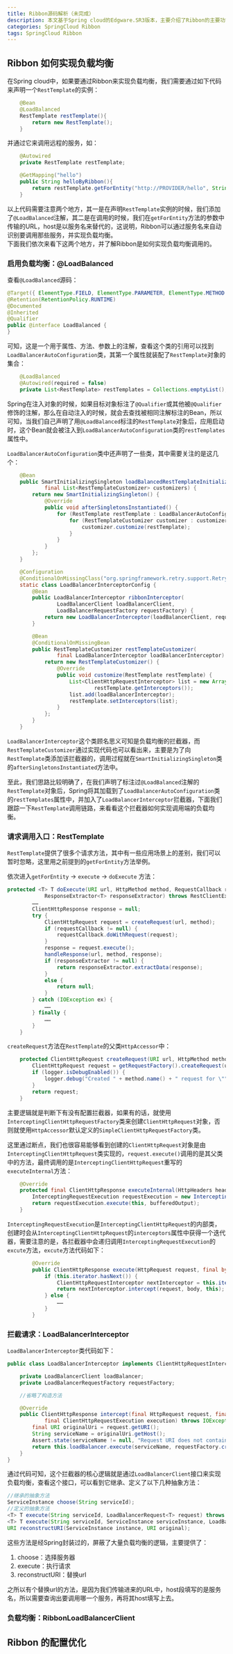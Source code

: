 ```yaml
---
title: Ribbon源码解析（未完成）
description: 本文基于Spring cloud的Edgware.SR3版本，主要介绍了Ribbon的主要功能，生产配置及实现机制。
categories: SpringCloud Ribbon
tags: SpringCloud Ribbon
---
```

## Ribbon 如何实现负载均衡
在Spring cloud中，如果要通过Ribbon来实现负载均衡，我们需要通过如下代码来声明一个`RestTemplate`的实例：
```java
    @Bean
    @LoadBalanced
    RestTemplate restTemplate(){
        return new RestTemplate();
    }
```

并通过它来调用远程的服务，如：
```java
    @Autowired
    private RestTemplate restTemplate;

    @GetMapping("hello")
    public String helloByRibbon(){
        return restTemplate.getForEntity("http://PROVIDER/hello", String.class).getBody();
    }
```  

以上代码需要注意两个地方，其一是在声明`RestTemplate`实例的时候，我们添加了`@LoadBalanced`注解，其二是在调用的时候，我们在`getForEntity`方法的参数中传输的URL，host是以服务名来替代的，这说明，Ribbon可以通过服务名来自动识别要调用那些服务，并实现负载均衡。  
下面我们依次来看下这两个地方，并了解Ribbon是如何实现负载均衡调用的。

### 启用负载均衡：@LoadBalanced
查看`@LoadBalanced`源码：
```java
@Target({ ElementType.FIELD, ElementType.PARAMETER, ElementType.METHOD })
@Retention(RetentionPolicy.RUNTIME)
@Documented
@Inherited
@Qualifier
public @interface LoadBalanced {
}
```  

可知，这是一个用于属性、方法、参数上的注解，查看这个类的引用可以找到`LoadBalancerAutoConfiguration`类，其第一个属性就装配了`RestTemplate`对象的集合：
```java
    @LoadBalanced
	@Autowired(required = false)
	private List<RestTemplate> restTemplates = Collections.emptyList();
```

Spring在注入对象的时候，如果目标对象标注了`@Qualifier`或其他被`@Qualifier`修饰的注解，那么在自动注入的时候，就会去查找被相同注解标注的Bean，所以可知，当我们自己声明了用`@LoadBalanced`标注的`RestTemplate`对象后，应用启动时，这个Bean就会被注入到`LoadBalancerAutoConfiguration`类的`restTemplates`属性中。

`LoadBalancerAutoConfiguration`类中还声明了一些类，其中需要关注的是这几个：
```java
    @Bean
	public SmartInitializingSingleton loadBalancedRestTemplateInitializer(
			final List<RestTemplateCustomizer> customizers) {
		return new SmartInitializingSingleton() {
			@Override
			public void afterSingletonsInstantiated() {
				for (RestTemplate restTemplate : LoadBalancerAutoConfiguration.this.restTemplates) {
					for (RestTemplateCustomizer customizer : customizers) {
						customizer.customize(restTemplate);
					}
				}
			}
		};
	}

    @Configuration
	@ConditionalOnMissingClass("org.springframework.retry.support.RetryTemplate")
	static class LoadBalancerInterceptorConfig {
		@Bean
		public LoadBalancerInterceptor ribbonInterceptor(
				LoadBalancerClient loadBalancerClient,
				LoadBalancerRequestFactory requestFactory) {
			return new LoadBalancerInterceptor(loadBalancerClient, requestFactory);
		}

		@Bean
		@ConditionalOnMissingBean
		public RestTemplateCustomizer restTemplateCustomizer(
				final LoadBalancerInterceptor loadBalancerInterceptor) {
			return new RestTemplateCustomizer() {
				@Override
				public void customize(RestTemplate restTemplate) {
					List<ClientHttpRequestInterceptor> list = new ArrayList<>(
							restTemplate.getInterceptors());
					list.add(loadBalancerInterceptor);
					restTemplate.setInterceptors(list);
				}
			};
		}
	}
```

`LoadBalancerInterceptor`这个类顾名思义可知是负载均衡的拦截器，而`RestTemplateCustomizer`通过实现代码也可以看出来，主要是为了向`RestTemplate`类添加该拦截器的，调用过程就在`SmartInitializingSingleton`类的`afterSingletonsInstantiated`方法中。

至此，我们思路比较明确了，在我们声明了标注过`@LoadBalanced`注解的`RestTemplate`对象后，Spring将其加载到了`LoadBalancerAutoConfiguration`类的`restTemplates`属性中，并加入了`LoadBalancerInterceptor`拦截器，下面我们跟踪一下`RestTemplate`调用链路，来看看这个拦截器如何实现调用端的负载均衡。

### 请求调用入口：RestTemplate
`RestTemplate`提供了很多个请求方法，其中有一些应用场景上的差别，我们可以暂时忽略，这里用之前提到的`getForEntity`方法举例。

依次进入`getForEntity` → `execute` → `doExecute` 方法：
```java
protected <T> T doExecute(URI url, HttpMethod method, RequestCallback requestCallback,
			ResponseExtractor<T> responseExtractor) throws RestClientException {
		……
		ClientHttpResponse response = null;
		try {
			ClientHttpRequest request = createRequest(url, method);
			if (requestCallback != null) {
				requestCallback.doWithRequest(request);
			}
			response = request.execute();
			handleResponse(url, method, response);
			if (responseExtractor != null) {
				return responseExtractor.extractData(response);
			}
			else {
				return null;
			}
		} catch (IOException ex) {
			……
		} finally {
			……
		}
	}
```

`createRequest`方法在`RestTemplate`的父类`HttpAccessor`中：
```java
    protected ClientHttpRequest createRequest(URI url, HttpMethod method) throws IOException {
		ClientHttpRequest request = getRequestFactory().createRequest(url, method);
		if (logger.isDebugEnabled()) {
			logger.debug("Created " + method.name() + " request for \"" + url + "\"");
		}
		return request;
	}
```
主要逻辑就是判断下有没有配置拦截器，如果有的话，就使用`InterceptingClientHttpRequestFactory`类来创建`ClientHttpRequest`对象，否则就使用`HttpAccessor`默认定义的`SimpleClientHttpRequestFactory`类。

这里通过断点，我们也很容易能够看到创建的`ClientHttpRequest`对象是由`InterceptingClientHttpRequest`类实现的，`request.execute()`调用的是其父类中的方法，最终调用的是`InterceptingClientHttpRequest`重写的`executeInternal`方法：
```java
    @Override
	protected final ClientHttpResponse executeInternal(HttpHeaders headers, byte[] bufferedOutput) throws IOException {
		InterceptingRequestExecution requestExecution = new InterceptingRequestExecution();
		return requestExecution.execute(this, bufferedOutput);
	}
```

`InterceptingRequestExecution`是`InterceptingClientHttpRequest`的内部类，创建时会从`InterceptingClientHttpRequest`的`interceptors`属性中获得一个迭代器，需要注意的是，各拦截器中会递归调用`InterceptingRequestExecution`的`excute`方法，`excute`方法代码如下：
```java
        @Override
		public ClientHttpResponse execute(HttpRequest request, final byte[] body) throws IOException {
			if (this.iterator.hasNext()) {
				ClientHttpRequestInterceptor nextInterceptor = this.iterator.next();
				return nextInterceptor.intercept(request, body, this);
			} else {
                ……
			}
		}
```

### 拦截请求：LoadBalancerInterceptor
`LoadBalancerInterceptor`类代码如下：
```java
public class LoadBalancerInterceptor implements ClientHttpRequestInterceptor {

	private LoadBalancerClient loadBalancer;
	private LoadBalancerRequestFactory requestFactory;

	//省略了构造方法

	@Override
	public ClientHttpResponse intercept(final HttpRequest request, final byte[] body,
			final ClientHttpRequestExecution execution) throws IOException {
		final URI originalUri = request.getURI();
		String serviceName = originalUri.getHost();
		Assert.state(serviceName != null, "Request URI does not contain a valid hostname: " + originalUri);
		return this.loadBalancer.execute(serviceName, requestFactory.createRequest(request, body, execution));
	}
}
```

通过代码可知，这个拦截器的核心逻辑就是通过`LoadBalancerClient`接口来实现负载均衡，查看这个接口，可以看到它继承、定义了以下几种抽象方法：
```java
//继承的抽象方法
ServiceInstance choose(String serviceId);
//定义的抽象方法
<T> T execute(String serviceId, LoadBalancerRequest<T> request) throws IOException;
<T> T execute(String serviceId, ServiceInstance serviceInstance, LoadBalancerRequest<T> request) throws IOException;
URI reconstructURI(ServiceInstance instance, URI original);
```

这些方法是经Spring封装过的，屏蔽了大量负载均衡的逻辑，主要提供了：
1. choose：选择服务器
2. execute：执行请求
3. reconstructURI：替换url

之所以有个替换url的方法，是因为我们传输进来的URL中，host段填写的是服务名，所以需要查询出要调用哪一个服务，再将其host填写上去。

### 负载均衡：RibbonLoadBalancerClient


## Ribbon 的配置优化

